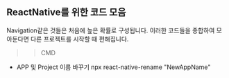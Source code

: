 ## ReactNative를 위한 코드 모음

Navigation같은 것들은 처음에 높은 확률로 구성됩니다.
이러한 코드들을 종합하여 모아둔다면 다른 프로젝트를 시작할 때 편해집니다.

>>CMD
* APP 및 Project 이름 바꾸기
npx react-native-rename "NewAppName"

